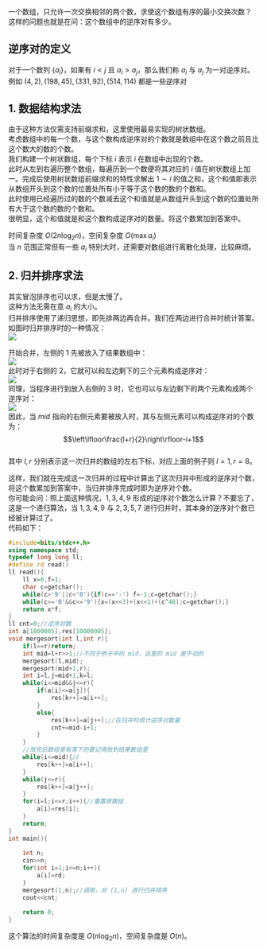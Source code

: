 一个数组，只允许一次交换相邻的两个数，求使这个数组有序的最小交换次数？  
这样的问题也就是在问：这个数组中的逆序对有多少。  
## 逆序对的定义  
对于一个数列 $\{a_i\}$，如果有 $i<j$ 且 $a_i>a_j$，那么我们称 $a_i$ 与 $a_j$ 为一对逆序对。  
例如 $(4,2),(198,45),(331,92),(514,114)$ 都是一些逆序对  
## 1. 数据结构求法  
由于这种方法仅需支持前缀求和，这里使用最易实现的树状数组。  
考虑数组中的每一个数，与这个数构成逆序对的个数就是数组中在这个数之前且比这个数大的数的个数。  
我们构建一个树状数组，每个下标 $i$ 表示 $i$ 在数组中出现的个数。   
此时从左到右遍历整个数组，每遍历到一个数便将其对应的 $i$ 值在树状数组上加一。完成后使用树状数组前缀求和的特性求解出 $1\sim i$ 的值之和，这个和值即表示从数组开头到这个数的位置处所有小于等于这个数的数的个数和。  
此时使用已经遍历过的数的个数减去这个和值就是从数组开头到这个数的位置处所有大于这个数的数的个数和。  
很明显，这个和值就是和这个数构成逆序对的数量。将这个数累加到答案中。  

时间复杂度 $O(2n\log_2 n)$，空间复杂度 $O(\max a_i)$  
当 $n$ 范围正常但有一些 $a_i$ 特别大时，还需要对数组进行离散化处理，比较麻烦。  
## 2. 归并排序求法  
其实冒泡排序也可以求，但是太慢了。  
这种方法无需在意 $a_i$ 的大小。  
归并排序使用了递归思想，即先排两边再合并。我们在两边进行合并时统计答案。  
如图时归并排序时的一种情况：  
![](https://cdn.luogu.com.cn/upload/image_hosting/lfk614cw.png)  

开始合并，左侧的 $1$ 先被放入了结果数组中：  
![](https://cdn.luogu.com.cn/upload/image_hosting/uihh6w05.png)  
此时对于右侧的 $2$，它就可以和左边剩下的三个元素构成逆序对：  
![](https://cdn.luogu.com.cn/upload/image_hosting/7tt9xm6r.png)  
同理，当程序进行到放入右侧的 $3$ 时，它也可以与左边剩下的两个元素构成两个逆序对：  
![](https://cdn.luogu.com.cn/upload/image_hosting/d9fqzep6.png)   
因此，当 $mid$ 指向的右侧元素要被放入时，其与左侧元素可以构成逆序对的个数为：  
$$\left\lfloor\frac{l+r}{2}\right\rfloor-i+1$$  
其中 $l,r$ 分别表示这一次归并的数组的左右下标，对应上面的例子则 $l=1,r=8$。  


这样，我们就在完成这一次归并的过程中计算出了这次归并中形成的逆序对个数，将这个数累加到答案中，当归并排序完成时即为逆序对个数。  
你可能会问：照上面这种情况，$1,3,4,9$ 形成的逆序对个数怎么计算？不要忘了，这是一个递归算法，当 $1,3,4,9$ 与 $2,3,5,7$ 进行归并时，其本身的逆序对个数已经被计算过了。  
代码如下：  
```cpp
#include<bits/stdc++.h>
using namespace std;
typedef long long ll;
#define rd read()
ll read(){
	ll x=0,f=1;
	char c=getchar();
	while(c>'9'||c<'0'){if(c=='-') f=-1;c=getchar();}
	while(c>='0'&&c<='9'){x=(x<<3)+(x<<1)+(c^48);c=getchar();}
	return x*f;
}
ll cnt=0;//逆序对数 
int a[1000005],res[10000005];
void mergesort(int l,int r){
	if(l==r)return;
	int mid=l+r>>1;//不同于例子中的 mid，这里的 mid 是不动的 
	mergesort(l,mid);
	mergesort(mid+1,r);
	int i=l,j=mid+1,k=l;
	while(i<=mid&&j<=r){
		if(a[i]<=a[j]){
			res[k++]=a[i++];
		}
		else{
			res[k++]=a[j++];//在归并时统计逆序对数量 
			cnt+=mid-i+1;
		}
	}
	//放完后数组里有落下的要记得放到结果数组里 
	while(i<=mid){// 
		res[k++]=a[i++];
	}
	while(j<=r){
		res[k++]=a[j++];
	}
	for(i=l;i<=r;i++){//重置原数组 
		a[i]=res[i];
	}
	return;
}
int main(){
	
	int n;
	cin>>n;
	for(int i=1;i<=n;i++){
		a[i]=rd;
	}
	mergesort(1,n);//调用，对 (1,n) 进行归并排序 
	cout<<cnt;
	
	return 0;
}
```
这个算法的时间复杂度是 $O(n\log_2 n)$，空间复杂度是 $O(n)$。